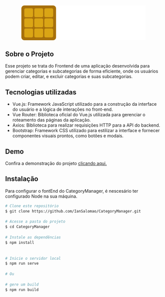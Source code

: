 <p align="center"><a href="https://categorymanage.salomao.dev.br" target="_blank"><img src="https://github.com/IanSalomao/CategoryManager/blob/main/src/assets/logo.png" width="400" alt="Logo"></a></p>

## Sobre o Projeto

Esse projeto se trata do Frontend de uma aplicação desenvolvida para gerenciar categorias e subcategorias de forma eficiente, onde os usuários podem criar, editar, e excluir categorias e suas subcategorias.

## Tecnologias utilizadas

- Vue.js: Framework JavaScript utilizado para a construção da interface do usuário e a lógica de interações no front-end.
- Vue Router: Biblioteca oficial do Vue.js utilizada para gerenciar o roteamento das páginas da aplicação.
- Axios: Biblioteca para realizar requisições HTTP para a API do backend.
- Bootstrap: Framework CSS utilizado para estilizar a interface e fornecer componentes visuais prontos, como botões e modais.

## Demo

Confira a demonstração do projeto <a  href="https://categorymanage.salomao.dev.br">clicando aqui.</a>

## Instalação

Para configurar o fontEnd do CategoryManager, é nescesário ter configurado Node na sua máquina.

```bash
# Clone este repositório
$ git clone https://github.com/IanSalomao/CategoryManager.git

# Acesse a pasta do projeto
$ cd CategoryManager

# Instale as dependências
$ npm install


# Inicie o servidor local
$ npm run serve

# Ou

# gere um build
$ npm run build

```
